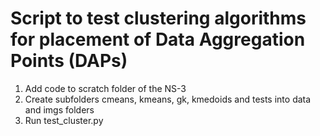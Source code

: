 # Script to test clustering algorithms for placement of Data Aggregation Points (DAPs)

1. Add code to scratch folder of the NS-3
2. Create subfolders cmeans, kmeans, gk, kmedoids and tests into data and imgs folders
3. Run test_cluster.py